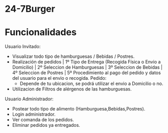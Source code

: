 # 24-7Burger
# Funcionalidades
Usuario Invitado:
 - Visualizar todo tipo de hamburguesas / Bebidas / Postres.
 - Realización de pedidos | 1º Tipo de Entrega (Recogida Física o Envio a Domicilio) | 2º Seleccion de Hamburguesas | 3º Seleccion de Bebidas | 4º Seleccion de Postres | 5º Procedimiento al pago del      pedido y datos del usuario para el envio o recogida.
    Pedido:
     - Depende de tu ubicacion, se podrá utilizar el envio a Domicilio o no. 
 - Utilizacion de Filtros de alérgenos de las hamburguesas.

Usuario Administrador:
  - Postear todo tipo de alimento (Hamburguesa,Bebidas,Postres).
  - Login administrador.
  - Ver comanda de los pedidos.
  - Eliminar pedidos ya entregados.
